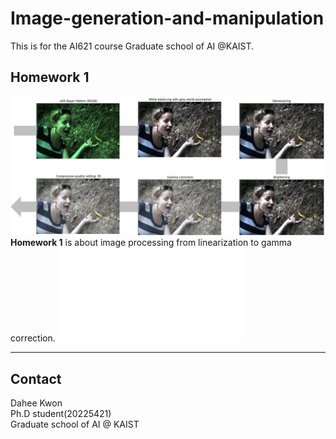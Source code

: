 # Image-generation-and-manipulation
This is for the AI621 course Graduate school of AI @KAIST. 



## Homework 1

![hw1](assets/hw1_results.png)
**Homework 1** is about image processing from linearization to gamma correction. ![Page](Homework1.md)



-------------------------------------------------
## Contact
Dahee Kwon \
Ph.D student(20225421) \
Graduate school of AI @ KAIST 
